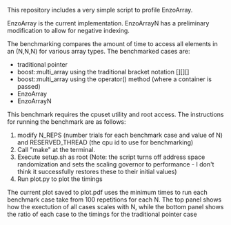 This repository includes a very simple script to profile EnzoArray.

EnzoArray is the current implementation.
EnzoArrayN has a preliminary modification to allow for negative indexing.

The benchmarking compares the amount of time to access all elements in an
(N,N,N) for various array types. The benchmarked cases are:

- traditional pointer
- boost::multi_array using the traditional bracket notation [][][]
- boost::multi_array using the operator() method (where a container is passed)
- EnzoArray
- EnzoArrayN

This benchmark requires the cpuset utility and root access. The instructions
for running the benchmark are as follows:

1. modify N_REPS (number trials for each benchmark case and value of N) and RESERVED_THREAD (the cpu id to use for benchmarking)
2. Call "make" at the terminal.
3. Execute setup.sh as root (Note: the script turns off address space randomization and sets the scaling governor to performance - I don't think it successfully restores these to their initial values)
4. Run plot.py to plot the timings


The current plot saved to plot.pdf uses the minimum times to run each benchmark case take from 100 repetitions for each N. The top panel shows how the exectution of all cases scales with N, while the bottom panel shows the ratio of each case to the timings for the traditional pointer case
